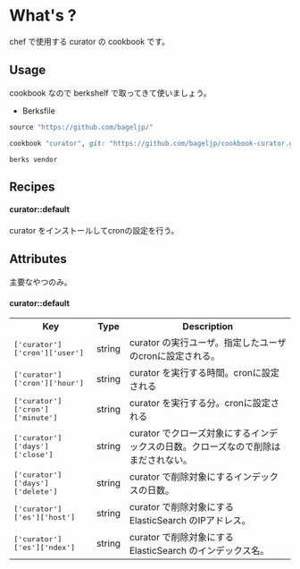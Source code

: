 What's ?
===============
chef で使用する curator の cookbook です。

Usage
-----
cookbook なので berkshelf で取ってきて使いましょう。

* Berksfile
```ruby
source "https://github.com/bageljp/"

cookbook "curator", git: "https://github.com/bageljp/cookbook-curator.git"
```

```
berks vendor
```

Recipes
----------

#### curator::default
curator をインストールしてcronの設定を行う。

Attributes
----------

主要なやつのみ。

#### curator::default
<table>
  <tr>
    <th>Key</th>
    <th>Type</th>
    <th>Description</th>
  </tr>
  <tr>
    <td><tt>['curator']['cron']['user']</tt></td>
    <td>string</td>
    <td>curator の実行ユーザ。指定したユーザのcronに設定される。</td>
  </tr>
  <tr>
    <td><tt>['curator']['cron']['hour']</tt></td>
    <td>string</td>
    <td>curator を実行する時間。cronに設定される</td>
  </tr>
  <tr>
    <td><tt>['curator']['cron']['minute']</tt></td>
    <td>string</td>
    <td>curator を実行する分。cronに設定される</td>
  </tr>
  <tr>
    <td><tt>['curator']['days']['close']</tt></td>
    <td>string</td>
    <td>curator でクローズ対象にするインデックスの日数。クローズなので削除はまだされない。</td>
  </tr>
  <tr>
    <td><tt>['curator']['days']['delete']</tt></td>
    <td>string</td>
    <td>curator で削除対象にするインデックスの日数。</td>
  </tr>
  <tr>
    <td><tt>['curator']['es']['host']</tt></td>
    <td>string</td>
    <td>curator で削除対象にする ElasticSearch のIPアドレス。</td>
  </tr>
  <tr>
    <td><tt>['curator']['es']['ndex']</tt></td>
    <td>string</td>
    <td>curator で削除対象にする ElasticSearch のインデックス名。</td>
  </tr>
</table>

